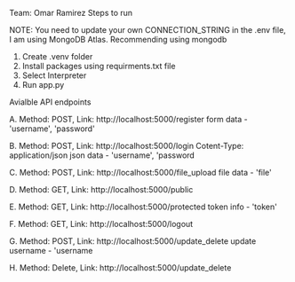 Team: Omar Ramirez
Steps to run

NOTE: You need to update your own CONNECTION_STRING in the .env file, I am using MongoDB Atlas. Recommending using mongodb

1. Create .venv folder
2. Install packages using requirments.txt file
3. Select Interpreter
4. Run app.py

Avialble API endpoints

A. Method: POST, Link: http://localhost:5000/register
form data - 'username', 'password'

B. Method: POST, Link: http://localhost:5000/login
Cotent-Type: application/json
json data - 'username', 'password

C. Method: POST, Link: http://localhost:5000/file_upload
file data - 'file'

D. Method: GET, Link: http://localhost:5000/public

E. Method: GET, Link: http://localhost:5000/protected
token info - 'token'

F. Method: GET, Link: http://localhost:5000/logout

G. Method: POST, Link: http://localhost:5000/update_delete
update username - 'username

H. Method: Delete, Link: http://localhost:5000/update_delete

